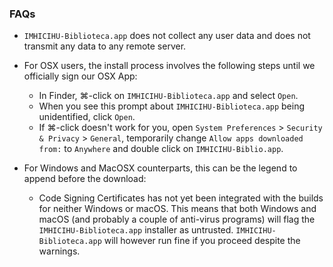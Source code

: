 ### FAQs
* `IMHICIHU-Biblioteca.app` does not collect any user data and does not transmit any data to any remote server.
* For OSX users, the install process involves the following steps until we officially sign our OSX App:
    - In Finder, ⌘-click on `IMHICIHU-Biblioteca.app` and select `Open`.
    - When you see this prompt about `IMHICIHU-Biblioteca.app` being unidentified, click `Open`.
    - If ⌘-click doesn't work for you, open `System Preferences` > `Security & Privacy` > `General`, temporarily change `Allow apps downloaded from:` to `Anywhere` and double click on `IMHICIHU-Biblio.app`.
    
* For Windows and MacOSX counterparts, this can be the legend to append before the download:
    - Code Signing Certificates has not yet been integrated with the builds for neither Windows or macOS. This means that both Windows and macOS (and probably a couple of anti-virus programs) will flag the `IMHICIHU-Biblioteca.app` installer as untrusted. `IMHICIHU-Biblioteca.app` will however run fine if you proceed despite the warnings.
